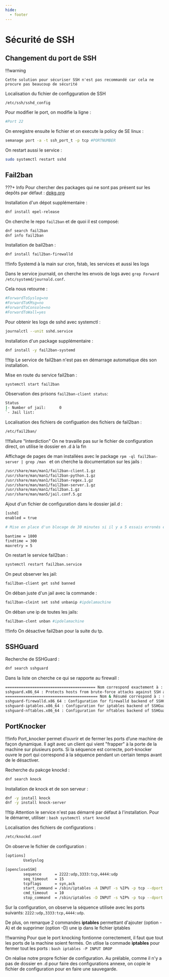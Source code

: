 ```yaml
---
hide:
  - footer
---
```

# Sécurité de SSH

## Changement du port de SSH

!!!warning

    Cette solution pour sécuriser SSH n'est pas recommandé car cela ne procure pas beaucoup de sécurité


Localisation du fichier de configguration de SSH 

```bash
/etc/ssh/sshd_config
```

Pour modifier le port, on modifie la ligne :

```bash
#Port 22
```
On enregistre ensuite le fichier et on execute la policy de SE linux : 

```bash
semanage port -a -t ssh_port_t -p tcp #PORTNUMBER
```

On restart aussi le service :

```bash
sudo systemctl restart sshd
```


## Fail2ban

???+ Info
    Pour chercher des packages qui ne sont pas présent sur les depôts par défaut : [dpkg.org](dpkg.org)

Installation d'un dépot supplémentaire :

```bash
dnf install epel-release
```
On cherche le repo `fail2ban` et de quoi il est composé:

```bash linenums="1"
dnf search fail2ban
dnf info fail2ban
```

Installation de bail2ban :

```bash
dnf install fail2ban-firewalld
```

!!!info
    Systemd à la main sur cron, fstab, les services et aussi les logs

Dans le service journald, on cherche les envois de logs avec `grep Forward /etc/systemd/journald.conf`.

Cela nous retourne : 

```bash linenums="1" hl_lines="1"
#ForwardToSyslog=no
#ForwardToKMsg=no
#ForwardToConsole=no
#ForwardToWall=yes
```

Pour obtenir les logs de sshd avec systemctl :

```bash
journalctl --unit sshd.service
```

Installation d'un package supplémentaire :

```bash
dnf install -y fail2ban-systemd
```

!!!tip
    Le service de fail2ban n'est pas en démarrage automatique dès son installation.

Mise en route du service fail2ban :

```bash
systemctl start fail2ban
```

Observation des prisons `fail2ban-client status`:

```bash linenums="1"
Status
|- Number of jail:      0
`- Jail list:
```

Localisation des fichiers de configuation des fichiers de fail2ban :

```bash
/etc/fail2ban/
```

!!!failure "Interdiction"
    On ne travaille pas sur le fichier de configuration direct, on utilise le dossier en .d à la fin

Affichage de pages de man installées avec le package `rpm -ql fail2ban-server | grep /man ` et on cherche la documentation sur les jails :

```bash linenums="1" hl_lines="6"
/usr/share/man/man1/fail2ban-client.1.gz
/usr/share/man/man1/fail2ban-python.1.gz
/usr/share/man/man1/fail2ban-regex.1.gz
/usr/share/man/man1/fail2ban-server.1.gz
/usr/share/man/man1/fail2ban.1.gz
/usr/share/man/man5/jail.conf.5.gz
```

Ajout d'un fichier de configuration dans le dossier jail.d :

```bash linenums="1"
[sshd]
enabled = true

# Mise en place d'un blocage de 30 minutes si il y a 5 essais erronés en 5 minutes

bantime = 1800
findtime = 300
maxretry = 5
```

On restart le service fail2ban :

```bash
systemctl restart fail2ban.service
```

On peut observer les jail:

```bash
fail2ban-client get sshd banned
```

On déban juste d'un jail avec la commande : 

```bash
fail2ban-cleint set sshd unbanip #ipdelamachine
```

On déban une ip de toutes les jails:

```bash
fail2ban-clent unban #ipdelamachine
```

!!!info 
    On désactive fail2ban pour la suite du tp.

## SSHGuard

Recherche de SSHGuard :

```bash
dnf search sshguard
```

Dans la liste on cherche ce qui se rapporte au firewall :

```bash linenums="1" hl_lines="4"
======================================== Nom correspond exactement à : sshguard ========================================
sshguard.x86_64 : Protects hosts from brute-force attacks against SSH and other services
========================================= Nom & Résumé correspond à : sshguard =========================================
sshguard-firewalld.x86_64 : Configuration for firewalld backend of SSHGuard
sshguard-iptables.x86_64 : Configuration for iptables backend of SSHGuard
sshguard-nftables.x86_64 : Configuration for nftables backend of SSHGuard
```

## PortKnocker

!!!info 
    Port_knocker permet d’ouvrir et de fermer les ports d’une machine de façon dynamique. Il agit avec un client qui vient "frapper" à la porte de la machine sur plusieurs ports. Si la séquence est correcte, port-knocker ouvre le port qui correspond à la séquence pendant un certain temps avant de le désactiver.

Recherche du pakcge knockd :

```bash
dnf search knock
```

Installation de knock et de son serveur :

```bash
dnf -y install knock
dnf -y install knock-server
```
!!!tip
    Attention le service n'est pas démarré par défaut à l'installation. Pour le démarrer, utiliser :
    ```bash
    systemctl start knockd
    ```


Localisation des fichiers de configurations :

```bash
/etc/knockd.conf
```



On observe le fichier de configuration : 

```bash linenums="1"
[options]
        UseSyslog

[opencloseSSH]
        sequence      = 2222:udp,3333:tcp,4444:udp
        seq_timeout   = 15
        tcpflags      = syn,ack
        start_command = /sbin/iptables -A INPUT -s %IP% -p tcp --dport ssh -j ACCEPT
        cmd_timeout   = 10
        stop_command  = /sbin/iptables -D INPUT -s %IP% -p tcp --dport ssh -j ACCEPT
```

Sur la configuration, on observe la séquence utilisée avec les ports suivants: `2222:udp,3333:tcp,4444:udp`.

De plus, on remarque 2 commandes **iptables** permettant d'ajouter (option -A) et de supprimer (option -D) une ip dans le fichier iptables

!!!warning
    Pour que le port knocking fontionne correctement, il faut que tout les ports de la machine soient fermés. On utlise la commade **iptables** pour fermer tout les ports :
    ```bash
    iptables -P INPUT DROP
    ```

On réalise notre propre fichier de configuration. Au prélable, comme il n'y a pas de dossier en .d pour faire des configurations annexe, on copie le fichier de configuration pour en faire une sauvegarde.